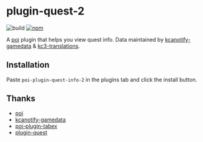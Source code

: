 # plugin-quest-2

![build](https://github.com/lawvs/poi-plugin-quest-2/workflows/Build/badge.svg)
[![npm](https://img.shields.io/npm/v/poi-plugin-quest-info-2)](https://www.npmjs.com/package/poi-plugin-quest-info-2)

A [poi](https://github.com/poooi/poi) plugin that helps you view quest info. Data maintained by [kcanotify-gamedata](https://github.com/antest1/kcanotify-gamedata) & [kc3-translations](https://github.com/KC3Kai/kc3-translations).

## Installation

Paste `poi-plugin-quest-info-2` in the plugins tab and click the install button.

## Thanks

- [poi](https://github.com/poooi/poi)
- [kcanotify-gamedata](https://github.com/antest1/kcanotify-gamedata)
- [poi-plugin-tabex](https://github.com/momocow/poi-plugin-tabex)
- [plugin-quest](https://github.com/poooi/plugin-quest)
